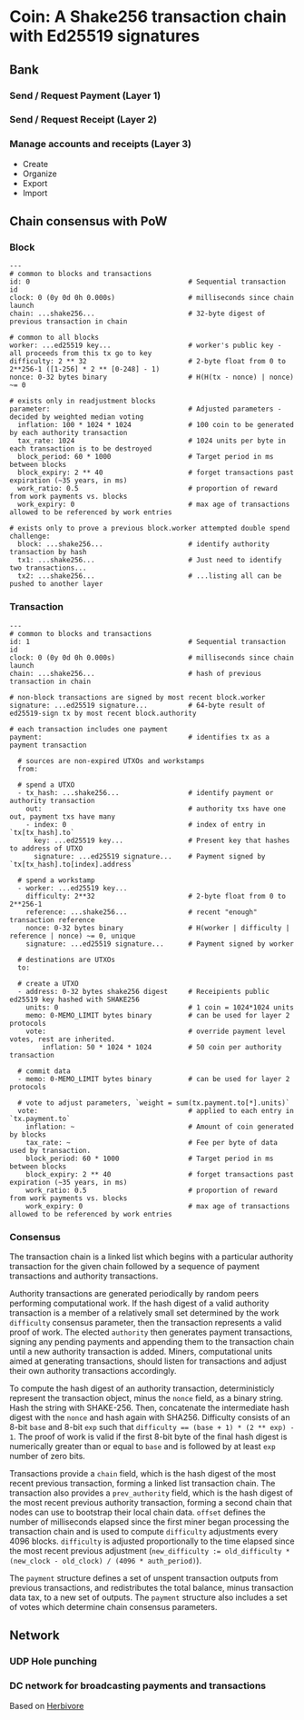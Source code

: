 
# Coin: A Shake256 transaction chain with Ed25519 signatures

## Bank

### Send / Request Payment (Layer 1)

### Send / Request Receipt (Layer 2)

### Manage accounts and receipts (Layer 3)

- Create
- Organize
- Export
- Import

## Chain consensus with PoW

### Block

    ---
    # common to blocks and transactions
    id: 0                                       # Sequential transaction id
    clock: 0 (0y 0d 0h 0.000s)                  # milliseconds since chain launch
    chain: ...shake256...                       # 32-byte digest of previous transaction in chain

    # common to all blocks
    worker: ...ed25519 key...                   # worker's public key - all proceeds from this tx go to key
    difficulty: 2 ** 32                         # 2-byte float from 0 to 2**256-1 ([1-256] * 2 ** [0-248] - 1)
    nonce: 0-32 bytes binary                    # H(H(tx - nonce) | nonce) ~= 0

    # exists only in readjustment blocks
    parameter:                                  # Adjusted parameters - decided by weighted median voting
      inflation: 100 * 1024 * 1024              # 100 coin to be generated by each authority transaction
      tax_rate: 1024                            # 1024 units per byte in each transaction is to be destroyed
      block_period: 60 * 1000                   # Target period in ms between blocks
      block_expiry: 2 ** 40                     # forget transactions past expiration (~35 years, in ms)
      work_ratio: 0.5                           # proportion of reward from work payments vs. blocks
      work_expiry: 0                            # max age of transactions allowed to be referenced by work entries

    # exists only to prove a previous block.worker attempted double spend
    challenge:
      block: ...shake256...                     # identify authority transaction by hash
      tx1: ...shake256...                       # Just need to identify two transactions...
      tx2: ...shake256...                       # ...listing all can be pushed to another layer
    
### Transaction

    ---
    # common to blocks and transactions
    id: 1                                       # Sequential transaction id
    clock: 0 (0y 0d 0h 0.000s)                  # milliseconds since chain launch
    chain: ...shake256...                       # hash of previous transaction in chain

    # non-block transactions are signed by most recent block.worker
    signature: ...ed25519 signature...          # 64-byte result of ed25519-sign tx by most recent block.authority

    # each transaction includes one payment
    payment:                                    # identifies tx as a payment transaction

      # sources are non-expired UTXOs and workstamps
      from:

      # spend a UTXO
      - tx_hash: ...shake256...                 # identify payment or authority transaction
        out:                                    # authority txs have one out, payment txs have many
        - index: 0                              # index of entry in `tx[tx_hash].to`
          key: ...ed25519 key...                # Present key that hashes to address of UTXO
          signature: ...ed25519 signature...    # Payment signed by `tx[tx_hash].to[index].address`

      # spend a workstamp
      - worker: ...ed25519 key...
        difficulty: 2**32                       # 2-byte float from 0 to 2**256-1
        reference: ...shake256...               # recent "enough" transaction reference
        nonce: 0-32 bytes binary                # H(worker | difficulty | reference | nonce) ~= 0, unique
        signature: ...ed25519 signature...      # Payment signed by worker

      # destinations are UTXOs
      to:

      # create a UTXO
      - address: 0-32 bytes shake256 digest     # Receipients public ed25519 key hashed with SHAKE256
        units: 0                                # 1 coin = 1024*1024 units
        memo: 0-MEMO_LIMIT bytes binary         # can be used for layer 2 protocols
        vote:                                   # override payment level votes, rest are inherited.
            inflation: 50 * 1024 * 1024         # 50 coin per authority transaction

      # commit data
      - memo: 0-MEMO_LIMIT bytes binary         # can be used for layer 2 protocols

      # vote to adjust parameters, `weight = sum(tx.payment.to[*].units)`
      vote:                                     # applied to each entry in `tx.payment.to`
        inflation: ~                            # Amount of coin generated by blocks
        tax_rate: ~                             # Fee per byte of data used by transaction.
        block_period: 60 * 1000                 # Target period in ms between blocks
        block_expiry: 2 ** 40                   # forget transactions past expiration (~35 years, in ms)
        work_ratio: 0.5                         # proportion of reward from work payments vs. blocks
        work_expiry: 0                          # max age of transactions allowed to be referenced by work entries

### Consensus

The transaction chain is a linked list which begins with a particular authority transaction for the given chain followed by a sequence of payment transactions and authority transactions.

Authority transactions are generated periodically by random peers performing computational work.  If the hash digest of a valid authority transaction is a member of a relatively small set determined by the work `difficulty` consensus parameter, then the transaction represents a valid proof of work.  The elected `authority` then generates payment transactions, signing any pending payments and appending them to the transaction chain until a new authority transaction is added.  Miners, computational units aimed at generating transactions, should listen for transactions and adjust their own authority transactions accordingly.

To compute the hash digest of an authority transaction, deterministicly represent the transaction object, minus the `nonce` field, as a binary string.  Hash the string with SHAKE-256.  Then, concatenate the intermediate hash digest with the `nonce` and hash again with SHA256.  Difficulty consists of an 8-bit `base` and 8-bit `exp` such that `difficulty == (base + 1) * (2 ** exp) - 1`.  The proof of work is valid if the first 8-bit byte of the final hash digest is numerically greater than or equal to `base` and is followed by at least `exp` number of zero bits.

Transactions provide a `chain` field, which is the hash digest of the most recent previous transaction, forming a linked list transaction chain.  The transaction also provides a `prev_authority` field, which is the hash digest of the most recent previous authority transaction, forming a second chain that nodes can use to bootstrap their local chain data.  `offset` defines the number of milliseconds elapsed since the first miner began processing the transaction chain and is used to compute `difficulty` adjustments every 4096 blocks.  `difficulty` is adjusted proportionally to the time elapsed since the most recent previous adjustment (`new_difficulty := old_difficulty * (new_clock - old_clock) / (4096 * auth_period)`).

The `payment` structure defines a set of unspent transaction outputs from previous transactions, and redistributes the total balance, minus transaction data tax, to a new set of outputs.  The `payment` structure also includes a set of votes which determine chain consensus parameters.  



## Network

### UDP Hole punching

### DC network for broadcasting payments and transactions

Based on [Herbivore](https://www.cs.cornell.edu/people/egs/herbivore/herbivore.pdf)
